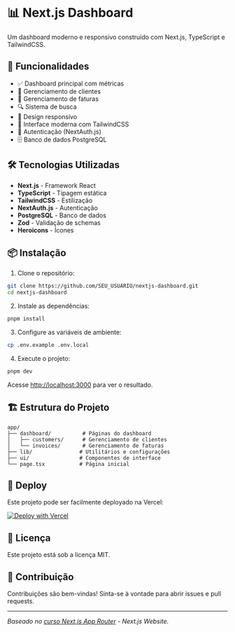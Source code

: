 # 📊 Next.js Dashboard

Um dashboard moderno e responsivo construído com Next.js, TypeScript e TailwindCSS.

## 🚀 Funcionalidades

- ✅ Dashboard principal com métricas
- 👥 Gerenciamento de clientes
- 🧾 Gerenciamento de faturas
- 🔍 Sistema de busca
- 📱 Design responsivo
- 🎨 Interface moderna com TailwindCSS
- 🔐 Autenticação (NextAuth.js)
- 🗄️ Banco de dados PostgreSQL

## 🛠️ Tecnologias Utilizadas

- **Next.js** - Framework React
- **TypeScript** - Tipagem estática
- **TailwindCSS** - Estilização
- **NextAuth.js** - Autenticação
- **PostgreSQL** - Banco de dados
- **Zod** - Validação de schemas
- **Heroicons** - Ícones

## 📦 Instalação

1. Clone o repositório:
```bash
git clone https://github.com/SEU_USUARIO/nextjs-dashboard.git
cd nextjs-dashboard
```

2. Instale as dependências:
```bash
pnpm install
```

3. Configure as variáveis de ambiente:
```bash
cp .env.example .env.local
```

4. Execute o projeto:
```bash
pnpm dev
```

Acesse [http://localhost:3000](http://localhost:3000) para ver o resultado.

## 🏗️ Estrutura do Projeto

```
app/
├── dashboard/          # Páginas do dashboard
│   ├── customers/      # Gerenciamento de clientes
│   └── invoices/       # Gerenciamento de faturas
├── lib/               # Utilitários e configurações
├── ui/                # Componentes de interface
└── page.tsx           # Página inicial
```

## 🚀 Deploy

Este projeto pode ser facilmente deployado na Vercel:

[![Deploy with Vercel](https://vercel.com/button)](https://vercel.com/new/clone?repository-url=https://github.com/SEU_USUARIO/nextjs-dashboard)

## 📝 Licença

Este projeto está sob a licença MIT.

## 🤝 Contribuição

Contribuições são bem-vindas! Sinta-se à vontade para abrir issues e pull requests.

---

*Baseado no [curso Next.js App Router](https://nextjs.org/learn) - Next.js Website.*

